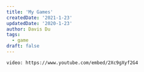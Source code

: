 ```yaml
---
title: 'My Games'
createdDate: '2021-1-23'
updatedDate: '2020-1-23'
author: Davis Du
tags:
  - game
draft: false
---
```

`video: https://www.youtube.com/embed/2Xc9gXyf2G4`
